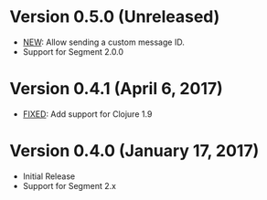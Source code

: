 Version 0.5.0 (Unreleased)
=============================

* [NEW](https://github.com/circleci/analytics-clj/pull/4): Allow sending a custom message ID.
* Support for Segment 2.0.0

Version 0.4.1 (April 6, 2017)
=============================

* [FIXED](https://github.com/circleci/analytics-clj/pull/2): Add support for Clojure 1.9

Version 0.4.0 (January 17, 2017)
================================

* Initial Release
* Support for Segment 2.x
